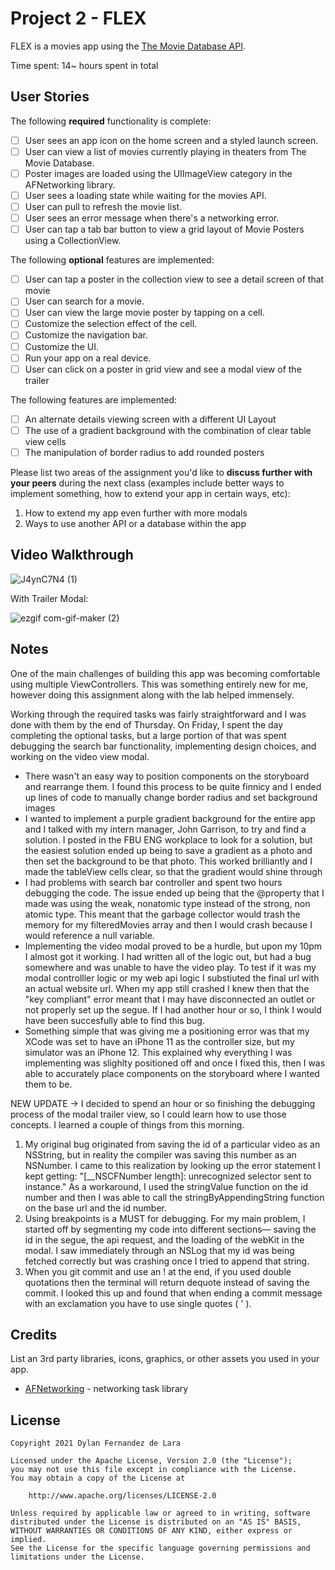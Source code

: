 # Project 2 - FLEX

FLEX is a movies app using the [The Movie Database API](http://docs.themoviedb.apiary.io/#).

Time spent: 14~ hours spent in total

## User Stories

The following **required** functionality is complete:

- [ ] User sees an app icon on the home screen and a styled launch screen.
- [ ] User can view a list of movies currently playing in theaters from The Movie Database.
- [ ] Poster images are loaded using the UIImageView category in the AFNetworking library.
- [ ] User sees a loading state while waiting for the movies API.
- [ ] User can pull to refresh the movie list.
- [ ] User sees an error message when there's a networking error.
- [ ] User can tap a tab bar button to view a grid layout of Movie Posters using a CollectionView.

The following **optional** features are implemented:

- [ ] User can tap a poster in the collection view to see a detail screen of that movie
- [ ] User can search for a movie.
- [ ] User can view the large movie poster by tapping on a cell.
- [ ] Customize the selection effect of the cell.
- [ ] Customize the navigation bar.
- [ ] Customize the UI.
- [ ] Run your app on a real device.
- [ ] User can click on a poster in grid view and see a modal view of the trailer

The following features are implemented:
- [ ] An alternate details viewing screen with a different UI Layout
- [ ] The use of a gradient background with the combination of clear table view cells
- [ ] The manipulation of border radius to add rounded posters

Please list two areas of the assignment you'd like to **discuss further with your peers** during the next class (examples include better ways to implement something, how to extend your app in certain ways, etc):

1. How to extend my app even further with more modals
2. Ways to use another API or a database within the app

## Video Walkthrough

 ![J4ynC7N4 (1)](https://user-images.githubusercontent.com/65196174/123500280-96032800-d602-11eb-8536-9729bba252da.gif)
 
 With Trailer Modal:
 
![ezgif com-gif-maker (2)](https://user-images.githubusercontent.com/65196174/123555055-ec7a7e80-d748-11eb-8316-220010449077.gif)

## Notes

One of the main challenges of building this app was becoming comfortable using multiple ViewControllers. This was something entirely new for me, however doing this assignment along with the lab helped immensely. 

Working through the required tasks was fairly straightforward and I was done with them by the end of Thursday. On Friday, I spent the day completing the optional tasks, but a large portion of that was spent debugging the search bar functionality, implementing design choices, and working on the video view modal. 

- There wasn't an easy way to position components on the storyboard and rearrange them. I found this process to be quite finnicy and I ended up lines of code to manually change border radius and set background images
- I wanted to implement a purple gradient background for the entire app and I talked with my intern manager, John Garrison, to try and find a solution. I posted in the FBU ENG workplace to look for a solution, but the easiest solution ended up being to save a gradient as a photo and then set the background to be that photo. This worked brilliantly and I made the tableView cells clear, so that the gradient would shine through
- I had problems with search bar controller and spent two hours debugging the code. The issue ended up being that the @property that I made was using the weak, nonatomic type instead of the strong, non atomic type. This meant that the garbage collector would trash the memory for my filteredMovies array and then I would crash because I would reference a null variable. 
- Implementing the video modal proved to be a hurdle, but upon my 10pm I almost got it working. I had written all of the logic out, but had a bug somewhere and was unable to have the video play. To test if it was my modal controlller logic or my web api logic I substiuted the final url with an actual website url. When my app still crashed I knew then that the "key compliant" error meant that I may have disconnected an outlet or not properly set up the segue. If I had another hour or so, I think I would have been succesfully able to find this bug.
- Something simple that was giving me a positioning error was that my XCode was set to have an iPhone 11 as the controller size, but my simulator was an iPhone 12. This explained why everything I was implementing was slighlty positioned off and once I fixed this, then I was able to accurately place components on the storyboard where I wanted them to be.

NEW UPDATE -> I decided to spend an hour or so finishing the debugging process of the modal trailer view, so I could learn how to use those concepts. I learned a couple of things from this morning.
1) My original bug originated from saving the id of a particular video as an NSString, but in reality the compiler was saving this number as an NSNumber. I came to this realization by looking up the error statement I kept getting:  "[__NSCFNumber length]: unrecognized selector sent to instance." As a workaround, I used the stringValue function on the id number and then I was able to call the stringByAppendingString function on the base url and the id number. 
2) Using breakpoints is a MUST for debugging. For my main problem, I started off by segmenting my code into different sections— saving the id in the segue, the api request, and the loading of the webKit in the modal. I saw immediately through an NSLog that my id was being fetched correctly but was crashing once I tried to append that string. 
3) When you git commit and use an ! at the end, if you used double quotations then the terminal will return dequote instead of saving the commit. I looked this up and found that when ending a commit message with an exclamation you have to use single quotes ( ' ). 



## Credits

List an 3rd party libraries, icons, graphics, or other assets you used in your app.

- [AFNetworking](https://github.com/AFNetworking/AFNetworking) - networking task library

## License

    Copyright 2021 Dylan Fernandez de Lara

    Licensed under the Apache License, Version 2.0 (the "License");
    you may not use this file except in compliance with the License.
    You may obtain a copy of the License at

        http://www.apache.org/licenses/LICENSE-2.0

    Unless required by applicable law or agreed to in writing, software
    distributed under the License is distributed on an "AS IS" BASIS,
    WITHOUT WARRANTIES OR CONDITIONS OF ANY KIND, either express or implied.
    See the License for the specific language governing permissions and
    limitations under the License.
